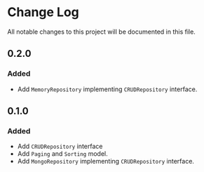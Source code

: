 # Change Log
All notable changes to this project will be documented in this file.

## 0.2.0

### Added

- Add `MemoryRepository` implementing `CRUDRepository` interface.

## 0.1.0

### Added

- Add `CRUDRepository` interface
- Add `Paging` and `Sorting` model.
- Add `MongoRepository` implementing `CRUDRepository` interface.
